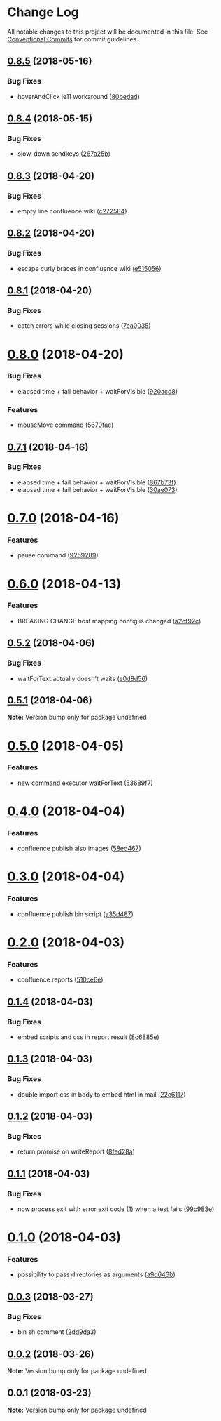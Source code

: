 # Change Log

All notable changes to this project will be documented in this file.
See [Conventional Commits](https://conventionalcommits.org) for commit guidelines.

<a name="0.8.5"></a>
## [0.8.5](https://github.com/wallaroo/selenium-test-player/compare/v0.8.4...v0.8.5) (2018-05-16)


### Bug Fixes

* hoverAndClick ie11 workaround ([80bedad](https://github.com/wallaroo/selenium-test-player/commit/80bedad))




<a name="0.8.4"></a>
## [0.8.4](https://github.com/wallaroo/selenium-test-player/compare/v0.8.3...v0.8.4) (2018-05-15)


### Bug Fixes

* slow-down sendkeys ([267a25b](https://github.com/wallaroo/selenium-test-player/commit/267a25b))




<a name="0.8.3"></a>
## [0.8.3](https://github.com/wallaroo/selenium-test-player/compare/v0.8.2...v0.8.3) (2018-04-20)


### Bug Fixes

* empty line confluence wiki ([c272584](https://github.com/wallaroo/selenium-test-player/commit/c272584))




<a name="0.8.2"></a>
## [0.8.2](https://github.com/wallaroo/selenium-test-player/compare/v0.8.1...v0.8.2) (2018-04-20)


### Bug Fixes

* escape curly braces in confluence wiki ([e515056](https://github.com/wallaroo/selenium-test-player/commit/e515056))




<a name="0.8.1"></a>
## [0.8.1](https://github.com/wallaroo/selenium-test-player/compare/v0.8.0...v0.8.1) (2018-04-20)


### Bug Fixes

* catch errors while closing sessions ([7ea0035](https://github.com/wallaroo/selenium-test-player/commit/7ea0035))




<a name="0.8.0"></a>
# [0.8.0](https://github.com/wallaroo/selenium-test-player/compare/v0.7.1...v0.8.0) (2018-04-20)


### Bug Fixes

* elapsed time + fail behavior + waitForVisible ([920acd8](https://github.com/wallaroo/selenium-test-player/commit/920acd8))


### Features

* mouseMove command ([5670fae](https://github.com/wallaroo/selenium-test-player/commit/5670fae))




<a name="0.7.1"></a>
## [0.7.1](https://github.com/wallaroo/selenium-test-player/compare/v0.7.0...v0.7.1) (2018-04-16)


### Bug Fixes

* elapsed time + fail behavior + waitForVisible ([867b73f](https://github.com/wallaroo/selenium-test-player/commit/867b73f))
* elapsed time + fail behavior + waitForVisible ([30ae073](https://github.com/wallaroo/selenium-test-player/commit/30ae073))




<a name="0.7.0"></a>
# [0.7.0](https://github.com/wallaroo/selenium-test-player/compare/v0.6.0...v0.7.0) (2018-04-16)


### Features

* pause command ([9259289](https://github.com/wallaroo/selenium-test-player/commit/9259289))




<a name="0.6.0"></a>
# [0.6.0](https://github.com/wallaroo/selenium-test-player/compare/v0.5.2...v0.6.0) (2018-04-13)


### Features

* BREAKING CHANGE host mapping config is changed ([a2cf92c](https://github.com/wallaroo/selenium-test-player/commit/a2cf92c))




<a name="0.5.2"></a>
## [0.5.2](https://github.com/wallaroo/selenium-test-player/compare/v0.5.1...v0.5.2) (2018-04-06)


### Bug Fixes

* waitForText actually doesn't waits ([e0d8d56](https://github.com/wallaroo/selenium-test-player/commit/e0d8d56))




<a name="0.5.1"></a>
## [0.5.1](https://github.com/wallaroo/selenium-test-player/compare/v0.5.0...v0.5.1) (2018-04-06)




**Note:** Version bump only for package undefined

<a name="0.5.0"></a>
# [0.5.0](https://github.com/wallaroo/selenium-test-player/compare/v0.4.0...v0.5.0) (2018-04-05)


### Features

* new command executor waitForText ([53689f7](https://github.com/wallaroo/selenium-test-player/commit/53689f7))




<a name="0.4.0"></a>
# [0.4.0](https://github.com/wallaroo/selenium-test-player/compare/v0.3.0...v0.4.0) (2018-04-04)


### Features

* confluence publish also images ([58ed467](https://github.com/wallaroo/selenium-test-player/commit/58ed467))




<a name="0.3.0"></a>
# [0.3.0](https://github.com/wallaroo/selenium-test-player/compare/v0.2.0...v0.3.0) (2018-04-04)


### Features

* confluence publish bin script ([a35d487](https://github.com/wallaroo/selenium-test-player/commit/a35d487))




<a name="0.2.0"></a>
# [0.2.0](https://github.com/wallaroo/selenium-test-player/compare/v0.1.4...v0.2.0) (2018-04-03)


### Features

* confluence reports ([510ce6e](https://github.com/wallaroo/selenium-test-player/commit/510ce6e))




<a name="0.1.4"></a>
## [0.1.4](https://github.com/wallaroo/selenium-test-player/compare/v0.1.3...v0.1.4) (2018-04-03)


### Bug Fixes

* embed scripts and css in report result ([8c6885e](https://github.com/wallaroo/selenium-test-player/commit/8c6885e))




<a name="0.1.3"></a>
## [0.1.3](https://github.com/wallaroo/selenium-test-player/compare/v0.1.2...v0.1.3) (2018-04-03)


### Bug Fixes

* double import css in body to embed html in mail ([22c6117](https://github.com/wallaroo/selenium-test-player/commit/22c6117))




<a name="0.1.2"></a>
## [0.1.2](https://github.com/wallaroo/selenium-test-player/compare/v0.1.1...v0.1.2) (2018-04-03)


### Bug Fixes

* return promise on writeReport ([8fed28a](https://github.com/wallaroo/selenium-test-player/commit/8fed28a))




<a name="0.1.1"></a>
## [0.1.1](https://github.com/wallaroo/selenium-test-player/compare/v0.1.0...v0.1.1) (2018-04-03)


### Bug Fixes

* now process exit with error exit code (1) when a test fails ([99c983e](https://github.com/wallaroo/selenium-test-player/commit/99c983e))




<a name="0.1.0"></a>
# [0.1.0](https://github.com/wallaroo/selenium-test-player/compare/v0.0.3...v0.1.0) (2018-04-03)


### Features

* possibility to pass directories as arguments ([a9d643b](https://github.com/wallaroo/selenium-test-player/commit/a9d643b))




<a name="0.0.3"></a>
## [0.0.3](https://github.com/wallaroo/selenium-test-player/compare/v0.0.2...v0.0.3) (2018-03-27)


### Bug Fixes

* bin sh comment ([2dd9da3](https://github.com/wallaroo/selenium-test-player/commit/2dd9da3))




<a name="0.0.2"></a>
## [0.0.2](https://github.com/wallaroo/selenium-test-player/compare/v0.0.1...v0.0.2) (2018-03-26)




**Note:** Version bump only for package undefined

<a name="0.0.1"></a>
## 0.0.1 (2018-03-23)




**Note:** Version bump only for package undefined
